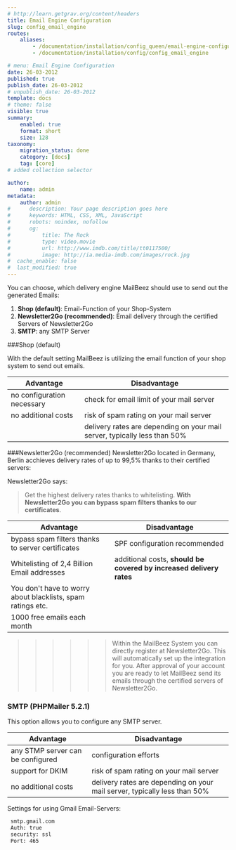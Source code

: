 ```yaml
---
# http://learn.getgrav.org/content/headers
title: Email Engine Configuration
slug: config_email_engine
routes:
    aliases:
        - /documentation/installation/config_queen/email-engine-configuration
        - /documentation/installation/config/config_email_engine

# menu: Email Engine Configuration
date: 26-03-2012
published: true
publish_date: 26-03-2012
# unpublish_date: 26-03-2012
template: docs
# theme: false
visible: true
summary:
    enabled: true
    format: short
    size: 128
taxonomy:
    migration_status: done
    category: [docs]
    tag: [core]
# added collection selector

author:
    name: admin
metadata:
    author: admin
#      description: Your page description goes here
#      keywords: HTML, CSS, XML, JavaScript
#      robots: noindex, nofollow
#      og:
#          title: The Rock
#          type: video.movie
#          url: http://www.imdb.com/title/tt0117500/
#          image: http://ia.media-imdb.com/images/rock.jpg
#  cache_enable: false
#  last_modified: true
---
```



You can choose, which delivery engine MailBeez should use to send out the generated Emails:


1. **Shop (default)**: Email-Function of your Shop-System
1. **Newsletter2Go (recommended)**: Email delivery through the certified Servers of Newsletter2Go
1. **SMTP**: any SMTP Server

###Shop (default)

With the default setting MailBeez is utilizing the email function of your shop system to send out emails.

| Advantage                              | Disadvantage 
|----------------------------------------|----------------------------------------------
| no configuration necessary             | check for email limit of your mail server     
| no additional costs                    | risk of spam rating on your mail server         
|                                        | delivery rates are depending on your mail server, typically less than 50%         



###Newsletter2Go (recommended)
Newsletter2Go located in Germany, Berlin acchieves delivery rates of up to 99,5% thanks to their certified servers:

Newsletter2Go says:

> Get the highest delivery rates thanks to whitelisting. **With Newsletter2Go you can bypass spam filters thanks to our certificates**.

 
| Advantage                                                   | Disadvantage 
|------------------------------------------------------------|----------------------------------------------
| bypass spam filters thanks to server certificates          | SPF configuration recommended
| Whitelisting of 2,4 Billion Email addresses                | additional costs, **should be covered by increased delivery rates**    
| You don't have to worry about blacklists, spam ratings etc. |  |
| 1000 free emails each month                               |  |


>>>>>> Within the MailBeez System you can directly register at Newsletter2Go. This will automatically set up the integration for you. After approval of your account you are ready to let MailBeez send its emails through the certified servers of Newsletter2Go.

### SMTP (PHPMailer 5.2.1)

This option allows you to configure any SMTP server.

| Advantage                                    | Disadvantage 
|---------------------------------------------|----------------------------------------------
| any STMP server can be configured           | configuration efforts
| support for  DKIM                      | risk of spam rating on your mail server    
| no additional costs                   | delivery rates are depending on your mail server, typically less than 50%  |



Settings for using Gmail Email-Servers:
```bash
 smtp.gmail.com  
 Auth: true  
 security: ssl  
 Port: 465
```
